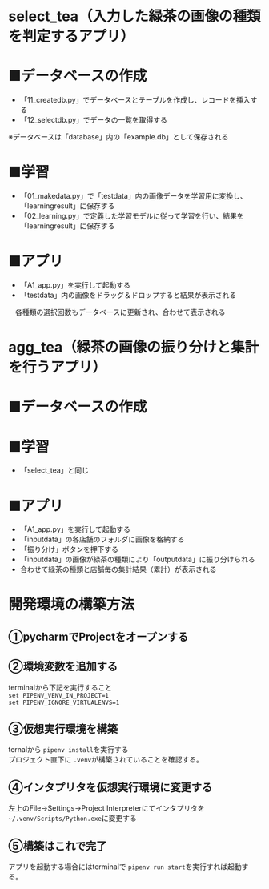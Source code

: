 # select_tea（入力した緑茶の画像の種類を判定するアプリ）

# ■データベースの作成

- 「11_createdb.py」でデータベースとテーブルを作成し、レコードを挿入する
- 「12_selectdb.py」でデータの一覧を取得する

※データベースは「database」内の「example.db」として保存される

# ■学習

- 「01_makedata.py」で「testdata」内の画像データを学習用に変換し、「learningresult」に保存する
- 「02_learning.py」で定義した学習モデルに従って学習を行い、結果を「learningresult」に保存する

# ■アプリ

- 「A1_app.py」を実行して起動する
- 「testdata」内の画像をドラッグ＆ドロップすると結果が表示される

　各種類の選択回数もデータベースに更新され、合わせて表示される


# agg_tea（緑茶の画像の振り分けと集計を行うアプリ）

# ■データベースの作成
# ■学習

- 「select_tea」と同じ

# ■アプリ

- 「A1_app.py」を実行して起動する
- 「inputdata」の各店舗のフォルダに画像を格納する
- 「振り分け」ボタンを押下する
- 「inputdata」の画像が緑茶の種類により「outputdata」に振り分けられる
- 合わせて緑茶の種類と店舗毎の集計結果（累計）が表示される

# 開発環境の構築方法
## ①pycharmでProjectをオープンする
## ②環境変数を追加する
terminalから下記を実行すること  
`set PIPENV_VENV_IN_PROJECT=1`  
`set PIPENV_IGNORE_VIRTUALENVS=1`

## ③仮想実行環境を構築
ternalから `pipenv install`を実行する  
プロジェクト直下に `.venv`が構築されていることを確認する。

## ④インタプリタを仮想実行環境に変更する
左上のFile→Settings→Project Interpreterにてインタプリタを `~/.venv/Scripts/Python.exe`に変更する

## ⑤構築はこれで完了
アプリを起動する場合にはterminalで `pipenv run start`を実行すれば起動する。